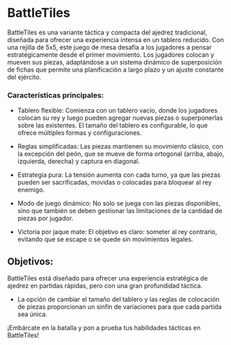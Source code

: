 # BattleTiles
BattleTiles es una variante táctica y compacta del ajedrez tradicional, diseñada para ofrecer una experiencia intensa en un tablero reducido. Con una rejilla de 5x5, este juego de mesa desafía a los jugadores a pensar estratégicamente desde el primer movimiento. Los jugadores colocan y mueven sus piezas, adaptándose a un sistema dinámico de superposición de fichas que permite una planificación a largo plazo y un ajuste constante del ejército.

### Características principales:
*  Tablero flexible: Comienza con un tablero vacío, donde los jugadores colocan su rey y luego pueden agregar nuevas piezas o superponerlas sobre las existentes. El tamaño del tablero es configurable, lo que ofrece múltiples formas y configuraciones.

*  Reglas simplificadas: Las piezas mantienen su movimiento clásico, con la excepción del peón, que se mueve de forma ortogonal (arriba, abajo, izquierda, derecha) y captura en diagonal.

*  Estrategia pura: La tensión aumenta con cada turno, ya que las piezas pueden ser sacrificadas, movidas o colocadas para bloquear al rey enemigo.

*  Modo de juego dinámico: No solo se juega con las piezas disponibles, sino que también se deben gestionar las limitaciones de la cantidad de piezas por jugador.

*  Victoria por jaque mate: El objetivo es claro: someter al rey contrario, evitando que se escape o se quede sin movimientos legales.

## Objetivos:
BattleTiles está diseñado para ofrecer una experiencia estratégica de ajedrez en partidas rápidas, pero con una gran profundidad táctica.

*  La opción de cambiar el tamaño del tablero y las reglas de colocación de piezas proporcionan un sinfín de variaciones para que cada partida sea única.

¡Embárcate en la batalla y pon a prueba tus habilidades tácticas en BattleTiles!
